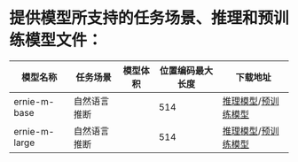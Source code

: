 # 提供模型所支持的任务场景、推理和预训练模型文件：
|模型名称 | 任务场景 |             模型体积 | 位置编码最大长度 | 下载地址 |
|---|---|---|---|---|
|ernie-m-base | 自然语言推断 |  | 514 | [推理模型]()/[预训练模型](https://paddlenlp.bj.bcebos.com/models/transformers/ernie_m/ernie_m_base.pdparams) |
|ernie-m-large | 自然语言推断 |  | 514 | [推理模型]()/[预训练模型](https://paddlenlp.bj.bcebos.com/models/transformers/ernie_m/ernie_m_large.pdparams) |
